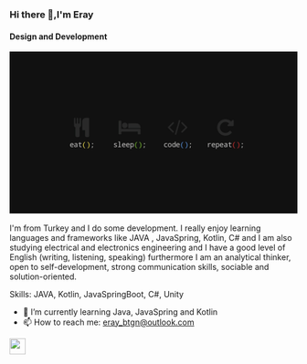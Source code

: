 ### Hi there 👋,I'm Eray
#### Design and Development
![Design and Development](https://github.com/eraybtgn/eraybtgn/blob/main/WallpaperDog-20541095.jpg)

I'm from Turkey and I do some development. I really enjoy learning languages and frameworks like JAVA , JavaSpring, Kotlin, C# and I am also studying electrical and electronics engineering and I have a good level of English (writing, listening, speaking) furthermore I am an analytical thinker, open to self-development, strong communication skills, sociable and solution-oriented.

Skills: JAVA, Kotlin, JavaSpringBoot, C#, Unity

- 🌱 I’m currently learning Java, JavaSpring and Kotlin 
- 📫 How to reach me: eray_btgn@outlook.com 


[linkedin]: https://www.linkedin.com/in/eray-batigun/
[<img height="28" width="28" src="https://raw.githubusercontent.com/rahuldkjain/github-profile-readme-generator/master/src/images/icons/Social/linked-in-alt.svg"/>][linkedin]  
